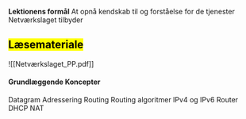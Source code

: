 **Lektionens formål**
At opnå kendskab til og forståelse for de tjenester Netværkslaget tilbyder

## <mark class="hltr-orange">Læsemateriale</mark>
![[Netværkslaget_PP.pdf]]
#### Grundlæggende Koncepter





Datagram
Adressering
Routing 
Routing algoritmer
IPv4 og IPv6
Router
DHCP
NAT


